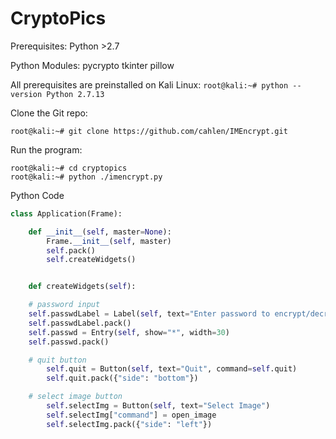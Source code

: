 # CryptoPics

Prerequisites:
  Python >2.7

Python Modules:
  pycrypto
  tkinter
  pillow

All prerequisites are preinstalled on Kali Linux: 
`root@kali:~# python --version
Python 2.7.13`

Clone the Git repo: 

`root@kali:~# git clone https://github.com/cahlen/IMEncrypt.git`

Run the program: 

``` 
root@kali:~# cd cryptopics
root@kali:~# python ./imencrypt.py
```
Python Code

```python
class Application(Frame):

    def __init__(self, master=None):
        Frame.__init__(self, master)
        self.pack()
        self.createWidgets()


    def createWidgets(self):

	# password input
	self.passwdLabel = Label(self, text="Enter password to encrypt/decrypt image:")
	self.passwdLabel.pack()
	self.passwd = Entry(self, show="*", width=30)
	self.passwd.pack()

	# quit button
        self.quit = Button(self, text="Quit", command=self.quit)
        self.quit.pack({"side": "bottom"})

	# select image button
        self.selectImg = Button(self, text="Select Image")
        self.selectImg["command"] = open_image
        self.selectImg.pack({"side": "left"})
```

